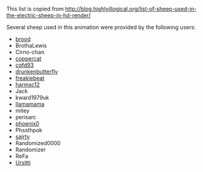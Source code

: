 This list is copied from 
http://blog.highlyillogical.org/list-of-sheep-used-in-the-electric-sheep-in-hd-render/

Several sheep used in this animation were provided by the following users:

- [brood](http://electricsheep.org)
- BrothaLewis
- Cirno-chan
- [coppercat](http://www.coppercat.us)
- [cqfd93](http://sylvie.gallet.free.fr/index.html)
- [drunkenbutterfly](http://rintrahroars.blogspot.com/)
- [freakiebeat](http://www.freakiebeat.com)
- [harmsc12](http://harmsc12.deviantart.com)
- Jack
- kward1979uk
- [llamamama](http://www.caballera.com)
- mitey
- perisarc
- [phoenix0](http://phoenix0.110mb.com)
- Phssthpok
- [sajrty](http://sajrtygmail.com)
- Randomized0000
- Randomizer
- ReFa
- [Ursitti](http://www.trainstationstudio.com/)

